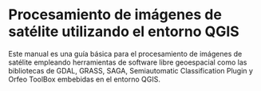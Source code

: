 # Procesamiento de imágenes de satélite utilizando el entorno QGIS

Este manual es una guía básica para el procesamiento de imágenes de satélite empleando herramientas de software libre geoespacial como las bibliotecas de GDAL, GRASS, SAGA, Semiautomatic Classification Plugin y Orfeo ToolBox embebidas en el entorno QGIS.

